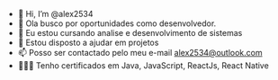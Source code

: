- 👋 Hi, I’m @alex2534
- 👀 Ola busco por oportunidades como desenvolvedor.
- 🌱 Eu estou cursando analise e desenvolvimento de sistemas
- 💞️ Estou disposto a ajudar em projetos
- 📫 Posso ser contactado pelo meu e-mail alex2534@outlook.com 
- 👨🏻‍🎓 Tenho certificados em Java, JavaScript, ReactJs, React Native

<!---
alex2534/alex2534 is a ✨ special ✨ repository because its `README.md` (this file) appears on your GitHub profile.
You can click the Preview link to take a look at your changes.
--->
